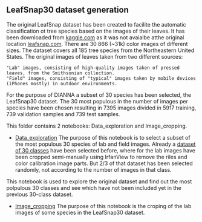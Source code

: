 ## LeafSnap30 dataset generation

The original LeafSnap dataset has been created to facilite the automatic classification ot tree species based on the images of their leaves. It has been downloaded from [kaggle.com](https://www.kaggle.com/xhlulu/leafsnap-dataset) as it was not avaialbe atthe original location [leafsnap.com](leafsnap.com/dataset). There are 30 866 (~31k) color images of different sizes. The dataset covers all 185 tree species from the Northeastern United States. The original images of leaves taken from two different sources:

    "Lab" images, consisting of high-quality images taken of pressed leaves, from the Smithsonian collection.
    "Field" images, consisting of "typical" images taken by mobile devices (iPhones mostly) in outdoor environments.
    
For the purpose of DIANNA a subset of 30 species has been selected, the LeafSnap30 dataset. The 30 most populous in the number of images per species have been chosen resulting in 7395 images divided in 5917 training, 739 validation samples and 739 test samples.

This folder contains 2 notebooks: Data_exploration and Image_cropping.
- [Data_exploration](https://github.com/dianna-ai/dianna/blob/main/example_data/dataset_preparation/LeafSnap/Data_exploration.ipynb)
The purpose of this notebook is to select a subset of the most populous 30 species of lab and field images. Already a [dataset of 30 classes](https://github.com/NLeSC/XAI/blob/master/Software/LeafSnapDemo/Data_preparation_30subset.ipynb) have been selected before, where for the lab images have been cropped semi-manually using IrfanView to remove the riles and color calibration image parts. But 2/3 of that dataset has been selected randomly, not according to the number of images in that class.

This notebook is used to explore the original dataset and find out the most polpulous 30 classes and see which have not been included yet in the previous 30-class dataset.

- [Image_cropping](https://github.com/dianna-ai/dianna/blob/main/example_data/dataset_preparation/LeafSnap/Image_cropping.ipynb)
The purpose of this notebook is the croping of the lab images of some species in the LeafSnap30 dataset.


